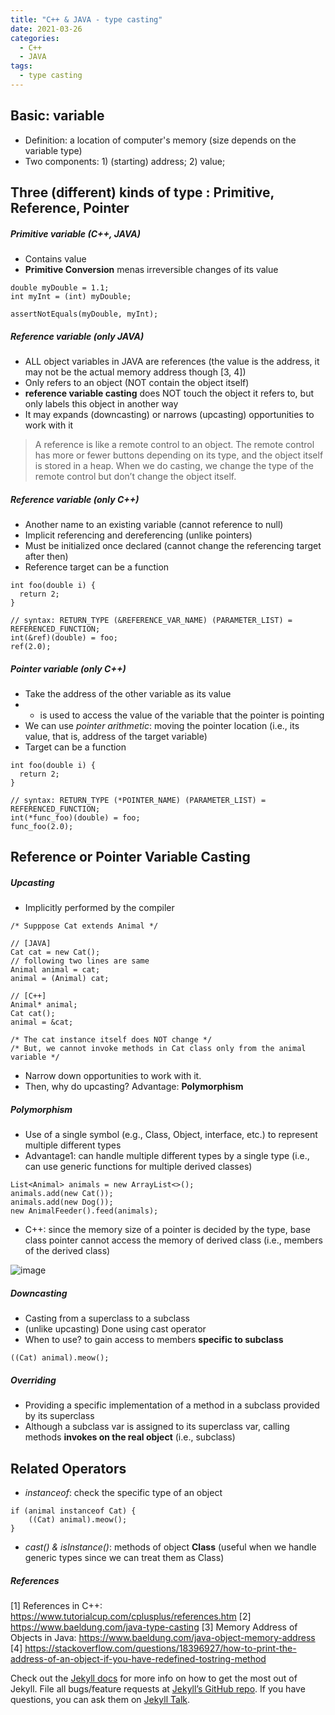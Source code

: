 ```yaml
---
title: "C++ & JAVA - type casting"
date: 2021-03-26
categories:
  - C++
  - JAVA
tags:
  - type casting
---
```


## Basic: variable
- Definition: a location of computer's memory (size depends on the variable type) 
- Two components: 1) (starting) address; 2) value;

## Three (different) kinds of type : Primitive, Reference, Pointer
##### Primitive variable (C++, JAVA)
- Contains value
- **Primitive Conversion** menas irreversible changes of its value
```
double myDouble = 1.1;
int myInt = (int) myDouble;
        
assertNotEquals(myDouble, myInt);
```
##### Reference variable (only JAVA)
- ALL object variables in JAVA are references (the value is the address, it may not be the actual memory address though [3, 4]) 
- Only refers to an object (NOT contain the object itself)
- **reference variable casting** does NOT touch the object it refers to, but only labels this object in another way
- It may expands (downcasting) or narrows (upcasting) opportunities to work with it
> A reference is like a remote control to an object. The remote control has more or fewer buttons depending on its type, and the object itself is stored in a heap. When we do casting, we change the type of the remote control but don’t change the object itself.

##### Reference variable (only C++)
- Another name to an existing variable (cannot reference to null)
- Implicit referencing and dereferencing (unlike pointers)
- Must be initialized once declared (cannot change the referencing target after then)
- Reference target can be a function
```
int foo(double i) {
  return 2;
}

// syntax: RETURN_TYPE (&REFERENCE_VAR_NAME) (PARAMETER_LIST) = REFERENCED_FUNCTION;
int(&ref)(double) = foo;
ref(2.0);
```

##### Pointer variable (only C++)
- Take the address of the other variable as its value
- * is used to access the value of the variable that the pointer is pointing
- We can use *pointer arithmetic*: moving the pointer location (i.e., its value, that is, address of the target variable)
- Target can be a function
```
int foo(double i) {
  return 2;
}

// syntax: RETURN_TYPE (*POINTER_NAME) (PARAMETER_LIST) = REFERENCED_FUNCTION;
int(*func_foo)(double) = foo;
func_foo(2.0);
```


## Reference or Pointer Variable Casting
##### Upcasting
- Implicitly performed by the compiler 
```
/* Supppose Cat extends Animal */

// [JAVA]
Cat cat = new Cat();
// following two lines are same
Animal animal = cat;
animal = (Animal) cat;

// [C++]
Animal* animal;
Cat cat();
animal = &cat;

/* The cat instance itself does NOT change */
/* But, we cannot invoke methods in Cat class only from the animal variable */
```
- Narrow down opportunities to work with it. 
- Then, why do upcasting? Advantage: **Polymorphism** 

##### Polymorphism
- Use of a single symbol (e.g., Class, Object, interface, etc.) to represent multiple different types
- Advantage1: can handle multiple different types by a single type (i.e., can use generic functions for multiple derived classes)
```
List<Animal> animals = new ArrayList<>();
animals.add(new Cat());
animals.add(new Dog());
new AnimalFeeder().feed(animals);
```
- C++: since the memory size of a pointer is decided by the type, base class pointer cannot access the memory of derived class (i.e., members of the derived class)

![image](https://user-images.githubusercontent.com/37887404/113405871-1b4cb700-93dd-11eb-9aef-8ca0332e21e4.png)

##### Downcasting
- Casting from a superclass to a subclass
- (unlike upcasting) Done using cast operator
- When to use? to gain access to members **specific to subclass**
```
((Cat) animal).meow();
```

##### Overriding
- Providing a specific implementation of a method in a subclass provided by its superclass
- Although a subclass var is assigned to its superclass var, calling methods **invokes on the real object** (i.e., subclass) 


## Related Operators
- *instanceof*: check the specific type of an object
```
if (animal instanceof Cat) {
    ((Cat) animal).meow();
}
```
- *cast() & isInstance()*: methods of object **Class** (useful when we handle generic types since we can treat them as Class<T>)

##### References
[1] References in C++: https://www.tutorialcup.com/cplusplus/references.htm
[2] https://www.baeldung.com/java-type-casting
[3] Memory Address of Objects in Java: https://www.baeldung.com/java-object-memory-address
[4] https://stackoverflow.com/questions/18396927/how-to-print-the-address-of-an-object-if-you-have-redefined-tostring-method

Check out the [Jekyll docs][jekyll-docs] for more info on how to get the most out of Jekyll. File all bugs/feature requests at [Jekyll’s GitHub repo][jekyll-gh]. If you have questions, you can ask them on [Jekyll Talk][jekyll-talk].

[jekyll-docs]: https://jekyllrb.com/docs/home
[jekyll-gh]:   https://github.com/jekyll/jekyll
[jekyll-talk]: https://talk.jekyllrb.com/
